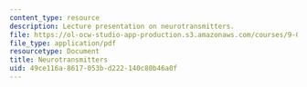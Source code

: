 ```yaml
---
content_type: resource
description: Lecture presentation on neurotransmitters.
file: https://ol-ocw-studio-app-production.s3.amazonaws.com/courses/9-01-introduction-to-neuroscience-fall-2007/49ce116a8617053bd222140c80b46a0f_05_ch6_neuro_lec.pdf
file_type: application/pdf
resourcetype: Document
title: Neurotransmitters
uid: 49ce116a-8617-053b-d222-140c80b46a0f
---
```

